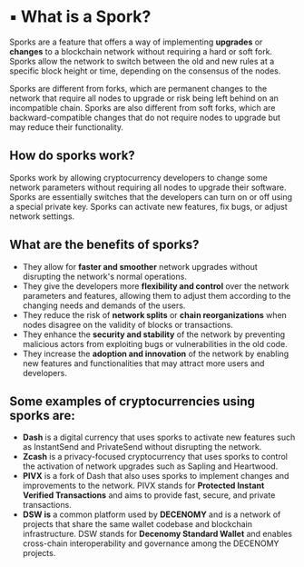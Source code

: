 # ▪ What is a Spork?

Sporks are a feature that offers a way of implementing **upgrades** or **changes** to a blockchain network without requiring a hard or soft fork. Sporks allow the network to switch between the old and new rules at a specific block height or time, depending on the consensus of the nodes.

Sporks are different from forks, which are permanent changes to the network that require all nodes to upgrade or risk being left behind on an incompatible chain. Sporks are also different from soft forks, which are backward-compatible changes that do not require nodes to upgrade but may reduce their functionality.

## How do sporks work?

Sporks work by allowing cryptocurrency developers to change some network parameters without requiring all nodes to upgrade their software. Sporks are essentially switches that the developers can turn on or off using a special private key. Sporks can activate new features, fix bugs, or adjust network settings.

## What are the benefits of sporks?

* They allow for **faster and smoother** network upgrades without disrupting the network's normal operations.
* They give the developers more **flexibility and control** over the network parameters and features, allowing them to adjust them according to the changing needs and demands of the users.
* They reduce the risk of **network splits** or **chain reorganizations** when nodes disagree on the validity of blocks or transactions.
* They enhance the **security and stability** of the network by preventing malicious actors from exploiting bugs or vulnerabilities in the old code.
* They increase the **adoption and innovation** of the network by enabling new features and functionalities that may attract more users and developers.

## Some examples of cryptocurrencies using sporks are:

* **Dash** is a digital currency that uses sporks to activate new features such as InstantSend and PrivateSend without disrupting the network.
* **Zcash** is a privacy-focused cryptocurrency that uses sporks to control the activation of network upgrades such as Sapling and Heartwood.
* **PIVX** is a fork of Dash that also uses sporks to implement changes and improvements to the network. PIVX stands for **Protected Instant Verified Transactions** and aims to provide fast, secure, and private transactions.
* **DSW is** a common platform used by **DECENOMY** and is a network of projects that share the same wallet codebase and blockchain infrastructure. DSW stands for **Decenomy Standard Wallet** and enables cross-chain interoperability and governance among the DECENOMY projects.







